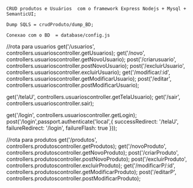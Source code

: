 	CRUD produtos e Usuários  com o framework Express Nodejs + Mysql + SemanticUI;
	
	Dump SQLS = crudProduto/dump_BD;
	
	Conexao com o BD  = database/config.js
	


//rota para usuarios
get('/usuarios', controllers.usuarioscontroller.getUsuarios);
get('/novo', controllers.usuarioscontroller.getNovoUsuario);
post('/criarusuario', controllers.usuarioscontroller.postNovoUsuario);
post('/excluirUsuario', controllers.usuarioscontroller.excluirUsuario);
get('/modificar/:id', controllers.usuarioscontroller.getModificarUsuario);
post('/editar', controllers.usuarioscontroller.postModificarUsuario);

get('/telaU', controllers.usuarioscontroller.getTelaUsuario);
get('/sair', controllers.usuarioscontroller.sair);


get('/login', controllers.usuarioscontroller.getLogin);
post('/login',passport.authenticate('local',{
	successRedirect: '/telaU',
	failureRedirect: '/login',
	failureFlash: true
}));

//rota para produtos
get('/produtos', controllers.produtoscontroller.getProdutos);
get('/novoProduto', controllers.produtoscontroller.getNovoProduto);
post('/criarProduto', controllers.produtoscontroller.postNovoProduto);
post('/excluirProduto', controllers.produtoscontroller.excluirProduto);
get('/modificarP/:id', controllers.produtoscontroller.getModificarProduto);
post('/editarP', controllers.produtoscontroller.postModificarProduto);